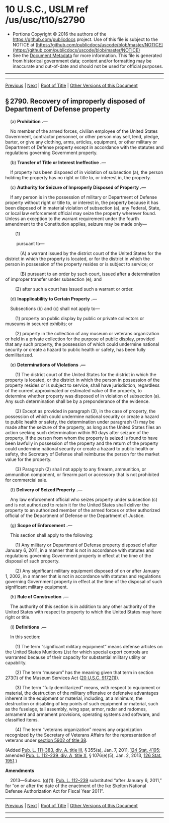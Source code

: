 ---
---

# 10 U.S.C., USLM ref /us/usc/t10/s2790

* Portions Copyright © 2016 the authors of the https://github.com/publicdocs project.
  Use of this file is subject to the NOTICE at [https://github.com/publicdocs/uscode/blob/master/NOTICE](https://github.com/publicdocs/uscode/blob/master/NOTICE)
* See the [Document Metadata](././../../../../../..//README.md) for more information.
  This file is generated from historical government data; content and/or formatting may be inaccurate and out-of-date and should not be used for official purposes.

----------
----------

[Previous](./../../../../../..//us/usc/t10/stA/ptIV/ch165/m__us_usc_t10_s2789.md) | [Next](./../../../../../..//us/usc/t10/stA/ptIV/ch167/m__us_usc_t10_stA_ptIV_ch167.md) | [Root of Title](./../../../../../../) | [Other Versions of this Document](https://publicdocs.github.io/go/links?ns=uslm&ref=%2Fus%2Fusc%2Ft10%2Fs2790)

## § 2790. Recovery of improperly disposed of Department of Defense property

    (a)  __Prohibition__  __.—__ 

    No member of the armed forces, civilian employee of the United States Government, contractor personnel, or other person may sell, lend, pledge, barter, or give any clothing, arms, articles, equipment, or other military or Department of Defense property except in accordance with the statutes and regulations governing Government property.

    (b)  __Transfer of Title or Interest Ineffective__  __.—__ 

    If property has been disposed of in violation of subsection (a), the person holding the property has no right or title to, or interest in, the property.

    (c)  __Authority for Seizure of Improperly Disposed of Property__  __.—__ 

    If any person is in the possession of military or Department of Defense property without right or title to, or interest in, the property because it has been disposed of in material violation of subsection (a), any Federal, State, or local law enforcement official may seize the property wherever found. Unless an exception to the warrant requirement under the fourth amendment to the Constitution applies, seizure may be made only—

        (1)

         pursuant to—

            (A) a warrant issued by the district court of the United States for the district in which the property is located, or for the district in which the person in possession of the property resides or is subject to service; or

            (B) pursuant to an order by such court, issued after a determination of improper transfer under subsection (e); and

        (2) after such a court has issued such a warrant or order.

    (d)  __Inapplicability to Certain Property__  __.—__ 

    Subsections (b) and (c) shall not apply to—

        (1) property on public display by public or private collectors or museums in secured exhibits; or

        (2) property in the collection of any museum or veterans organization or held in a private collection for the purpose of public display, provided that any such property, the possession of which could undermine national security or create a hazard to public health or safety, has been fully demilitarized.

    (e)  __Determinations of Violations__  __.—__ 

        (1) The district court of the United States for the district in which the property is located, or the district in which the person in possession of the property resides or is subject to service, shall have jurisdiction, regardless of the current approximated or estimated value of the property, to determine whether property was disposed of in violation of subsection (a). Any such determination shall be by a preponderance of the evidence.

        (2) Except as provided in paragraph (3), in the case of property, the possession of which could undermine national security or create a hazard to public health or safety, the determination under paragraph (1) may be made after the seizure of the property, as long as the United States files an action seeking such determination within 90 days after seizure of the property. If the person from whom the property is seized is found to have been lawfully in possession of the property and the return of the property could undermine national security or create a hazard to public health or safety, the Secretary of Defense shall reimburse the person for the market value for the property.

        (3) Paragraph (2) shall not apply to any firearm, ammunition, or ammunition component, or firearm part or accessory that is not prohibited for commercial sale.

    (f)  __Delivery of Seized Property__  __.—__ 

    Any law enforcement official who seizes property under subsection (c) and is not authorized to retain it for the United States shall deliver the property to an authorized member of the armed forces or other authorized official of the Department of Defense or the Department of Justice.

    (g)  __Scope of Enforcement__  __.—__ 

    This section shall apply to the following:

        (1) Any military or Department of Defense property disposed of after January 6, 2011, in a manner that is not in accordance with statutes and regulations governing Government property in effect at the time of the disposal of such property.

        (2) Any significant military equipment disposed of on or after January 1, 2002, in a manner that is not in accordance with statutes and regulations governing Government property in effect at the time of the disposal of such significant military equipment.

    (h)  __Rule of Construction__  __.—__ 

    The authority of this section is in addition to any other authority of the United States with respect to property to which the United States may have right or title.

    (i)  __Definitions__  __.—__ 

    In this section:

        (1) The term “significant military equipment” means defense articles on the United States Munitions List for which special export controls are warranted because of their capacity for substantial military utility or capability.

        (2) The term “museum” has the meaning given that term in section 273(1) of the Museum Services Act ([20 U.S.C. 9172(1)][/us/usc/t20/s9172/1]).

        (3) The term “fully demilitarized” means, with respect to equipment or material, the destruction of the military offensive or defensive advantages inherent in the equipment or material, including, at a minimum, the destruction or disabling of key points of such equipment or material, such as the fuselage, tail assembly, wing spar, armor, radar and radomes, armament and armament provisions, operating systems and software, and classified items.

        (4) The term “veterans organization” means any organization recognized by the Secretary of Veterans Affairs for the representation of veterans under [section 5902 of title 38][/us/usc/t38/s5902].

(Added [Pub. L. 111–383, div. A, title III][/us/pl/111/383/dA/tIII], § 355(a), Jan. 7, 2011, [124 Stat. 4195][/us/stat/124/4195]; amended [Pub. L. 112–239, div. A, title X][/us/pl/112/239/dA/tX], § 1076(e)(5), Jan. 2, 2013, [126 Stat. 1951][/us/stat/126/1951].)

 __Amendments__ 

    2013—Subsec. (g)(1). [Pub. L. 112–239][/us/pl/112/239] substituted “after January 6, 2011,” for “on or after the date of the enactment of the Ike Skelton National Defense Authorization Act for Fiscal Year 2011”.

----------

[Previous](./../../../../../..//us/usc/t10/stA/ptIV/ch165/m__us_usc_t10_s2789.md) | [Next](./../../../../../..//us/usc/t10/stA/ptIV/ch167/m__us_usc_t10_stA_ptIV_ch167.md) | [Root of Title](./../../../../../../) | [Other Versions of this Document](https://publicdocs.github.io/go/links?ns=uslm&ref=%2Fus%2Fusc%2Ft10%2Fs2790)

----------
----------

[/us/usc/t20/s9172/1]: https://publicdocs.github.io/go/links?ns=uslm&ref=%2Fus%2Fusc%2Ft20%2Fs9172%2F1
[/us/usc/t38/s5902]: https://publicdocs.github.io/go/links?ns=uslm&ref=%2Fus%2Fusc%2Ft38%2Fs5902
[/us/pl/111/383/dA/tIII]: https://publicdocs.github.io/go/links?ns=uslm&ref=%2Fus%2Fpl%2F111%2F383%2FdA%2FtIII
[/us/stat/124/4195]: https://publicdocs.github.io/go/links?ns=uslm&ref=%2Fus%2Fstat%2F124%2F4195
[/us/pl/112/239/dA/tX]: https://publicdocs.github.io/go/links?ns=uslm&ref=%2Fus%2Fpl%2F112%2F239%2FdA%2FtX
[/us/stat/126/1951]: https://publicdocs.github.io/go/links?ns=uslm&ref=%2Fus%2Fstat%2F126%2F1951
[/us/pl/112/239]: https://publicdocs.github.io/go/links?ns=uslm&ref=%2Fus%2Fpl%2F112%2F239


